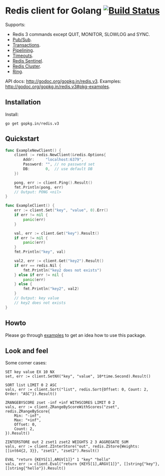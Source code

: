 Redis client for Golang [![Build Status](https://travis-ci.org/go-redis/redis.png?branch=master)](https://travis-ci.org/go-redis/redis)
=======================

Supports:

- Redis 3 commands except QUIT, MONITOR, SLOWLOG and SYNC.
- [Pub/Sub](http://godoc.org/gopkg.in/redis.v3#PubSub).
- [Transactions](http://godoc.org/gopkg.in/redis.v3#Multi).
- [Pipelining](http://godoc.org/gopkg.in/redis.v3#Client.Pipeline).
- [Timeouts](http://godoc.org/gopkg.in/redis.v3#Options).
- [Redis Sentinel](http://godoc.org/gopkg.in/redis.v3#NewFailoverClient).
- [Redis Cluster](http://godoc.org/gopkg.in/redis.v3#NewClusterClient).
- [Ring](http://godoc.org/gopkg.in/redis.v3#NewRing).

API docs: http://godoc.org/gopkg.in/redis.v3.
Examples: http://godoc.org/gopkg.in/redis.v3#pkg-examples.

Installation
------------

Install:

    go get gopkg.in/redis.v3

Quickstart
----------

```go
func ExampleNewClient() {
	client := redis.NewClient(&redis.Options{
		Addr:     "localhost:6379",
		Password: "", // no password set
		DB:       0,  // use default DB
	})

	pong, err := client.Ping().Result()
	fmt.Println(pong, err)
	// Output: PONG <nil>
}

func ExampleClient() {
	err := client.Set("key", "value", 0).Err()
	if err != nil {
		panic(err)
	}

	val, err := client.Get("key").Result()
	if err != nil {
		panic(err)
	}
	fmt.Println("key", val)

	val2, err := client.Get("key2").Result()
	if err == redis.Nil {
		fmt.Println("key2 does not exists")
	} else if err != nil {
		panic(err)
	} else {
		fmt.Println("key2", val2)
	}
	// Output: key value
	// key2 does not exists
}
```

Howto
-----

Please go through [examples](http://godoc.org/gopkg.in/redis.v3#pkg-examples) to get an idea how to use this package.

Look and feel
-------------

Some corner cases:

    SET key value EX 10 NX
    set, err := client.SetNX("key", "value", 10*time.Second).Result()

    SORT list LIMIT 0 2 ASC
    vals, err := client.Sort("list", redis.Sort{Offset: 0, Count: 2, Order: "ASC"}).Result()

    ZRANGEBYSCORE zset -inf +inf WITHSCORES LIMIT 0 2
    vals, err := client.ZRangeByScoreWithScores("zset", redis.ZRangeByScore{
        Min: "-inf",
        Max: "+inf",
        Offset: 0,
        Count: 2,
    }).Result()

    ZINTERSTORE out 2 zset1 zset2 WEIGHTS 2 3 AGGREGATE SUM
    vals, err := client.ZInterStore("out", redis.ZStore{Weights: []int64{2, 3}}, "zset1", "zset2").Result()

    EVAL "return {KEYS[1],ARGV[1]}" 1 "key" "hello"
    vals, err := client.Eval("return {KEYS[1],ARGV[1]}", []string{"key"}, []string{"hello"}).Result()
